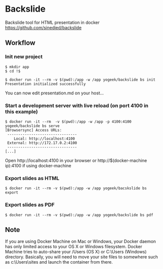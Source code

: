 # Backslide

Backslide tool for HTML presentation in docker
https://github.com/sinedied/backslide

## Workflow

### Init new project
```
$ mkdir app
$ cd !$

$ docker run -it --rm -v $(pwd):/app -w /app yogeek/backslide bs init
Presentation initialized successfully
```
You can now edit presentation.md on your host...


### Start a development server with live reload (on port 4100 in this example)
```
$ docker run -it --rm  -v $(pwd):/app -w /app -p 4100:4100 yogeek/backslide bs serve
[Browsersync] Access URLs:
 --------------------------------
    Local: http://localhost:4100
 External: http://172.17.0.2:4100
 --------------------------------
[...]
```
Open http://localhost:4100 in your browser
or http://$(docker-machine ip):4100 if using docker-machine


### Export slides as HTML
```
$ docker run -it --rm -v $(pwd):/app -w /app yogeek/bacskslide bs export
```

### Export slides as PDF
```
$ docker run -it --rm -v $(pwd):/app -w /app yogeek/backslide bs pdf
```

## Note

If you are using Docker Machine on Mac or Windows, your Docker daemon has only limited access to your OS X or Windows filesystem. Docker Machine tries to auto-share your /Users (OS X) or C:\Users (Windows) directory.
Basically, you will need to move your site files to somewhere such as c:\Users\sites and launch the container from there.
